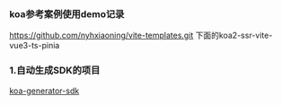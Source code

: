 ### koa参考案例使用demo记录
https://github.com/nyhxiaoning/vite-templates.git
下面的koa2-ssr-vite-vue3-ts-pinia


### 1.自动生成SDK的项目
[koa-generator-sdk](https://gitee.com/nyhxiaoning/koa-generator-sdk.git)